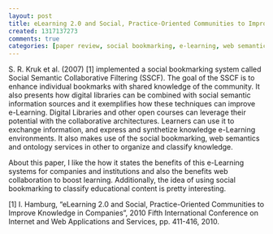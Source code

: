 ```yaml
--- 
layout: post
title: eLearning 2.0 and Social, Practice-Oriented Communities to Improve Knowledge in Companies - Paper Review
created: 1317137273
comments: true
categories: [paper review, social bookmarking, e-learning, web semantics]
---
```

S. R. Kruk et al. (2007) [1] implemented a social bookmarking system called Social Semantic Collaborative Filtering (SSCF). The goal of the SSCF is to enhance individual bookmarks with shared knowledge of the community. It also presents how digital libraries can be combined with social semantic information sources and it exemplifies how these techniques can improve e-Learning. Digital Libraries and other open courses can leverage their potential with the collaborative architectures. Learners can use it to exchange information, and express and synthetize knowledge e-Learning environments. It also makes use of the social bookmarking, web semantics and ontology services in other to organize and classify knowledge.
<!--More-->

About this paper, I like the how it states the benefits of this e-Learning systems for companies and institutions and also the benefits web collaboration to boost learning.  Additionally, the idea of using social bookmarking to classify educational content is pretty interesting.

[1]	I. Hamburg, “eLearning 2.0 and Social, Practice-Oriented Communities to Improve Knowledge in Companies”, 2010 Fifth International Conference on Internet and Web Applications and Services, pp. 411-416, 2010.
